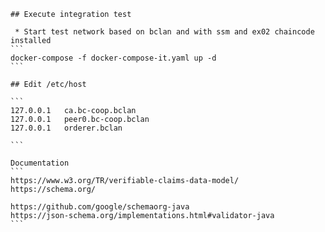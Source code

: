 ````
## Execute integration test

 * Start test network based on bclan and with ssm and ex02 chaincode installed
```
docker-compose -f docker-compose-it.yaml up -d
```

## Edit /etc/host

```
127.0.0.1	ca.bc-coop.bclan
127.0.0.1	peer0.bc-coop.bclan
127.0.0.1	orderer.bclan

```

Documentation
```
https://www.w3.org/TR/verifiable-claims-data-model/
https://schema.org/

https://github.com/google/schemaorg-java
https://json-schema.org/implementations.html#validator-java
```

